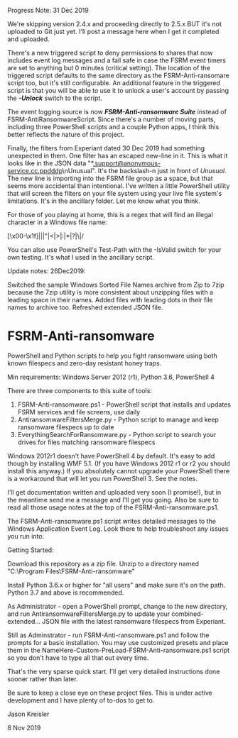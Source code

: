 Progress Note: 31 Dec 2019

We're skipping version 2.4.x and proceeding directly to 2.5.x BUT it's not uploaded to Git just yet. I'll post a message here when I get it completed and uploaded.

There's a new triggered script to deny permissions to shares that now includes event log messages and a fail safe in case the FSRM event timers are set to anything but 0 minutes (critical setting). The location of the triggered script defaults to the same directory as the FSRM-Anti-ransomare script too, but it's still configurable. An additional feature in the triggered script is that you will be able to use it to unlock a user's account by passing the ***-Unlock*** switch to the script.

The event logging source is now ***FSRM-Anti-ransomware Suite*** instead of FSRM-AntiRansomwareScript. Since there's a number of moving parts, including three PowerShell scripts and a couple Python apps, I think this better reflects the nature of this project.

Finally, the filters from Experiant dated 30 Dec 2019 had something unexpected in them. One filter has an escaped new-line in it. This is what it looks like in the JSON data "\*.support@anonymous-service.cc.ppdddp\nUnusual". It's the backslash-n just in front of *Unusual*. The new line is importing into the FSRM file group as a space, but that seems more accidental than intentional. I've written a little PowerShell utility that will screen the filters on your file system using your live file system's limitations. It's in the ancillary folder. Let me know what you think.

For those of you playing at home, this is a regex that will find an illegal character in a Windows file name:

[\x00-\x1f]|\||"|<|>|:|\*|\?|\\|\/

You can also use PowerShell's Test-Path with the -IsValid switch for your own testing. It's what I used in the ancillary script.

Update notes: 26Dec2019:

Switched the sample Windows Sorted File Names archive from Zip to 7zip because the 7zip utility is more consistent about unzipping files with a leading space in their names. Added files with leading dots in their file names to archive too. Refreshed extended JSON file.

# FSRM-Anti-ransomware
PowerShell and Python scripts to help you fight ransomware using both known filespecs and zero-day resistant honey traps.

Min requirements: Windows Server 2012 (r1), Python 3.6, PowerShell 4

There are three components to this suite of tools:
1. FSRM-Anti-ransomware.ps1 - PowerShell script that installs and updates FSRM services and file screens, use daily
2. AntiransomwareFiltersMerge.py - Python script to manage and keep ransomware filespecs up to date
3. EverythingSearchForRansomware.py - Python script to search your drives for files matching ransomware filespecs

Windows 2012r1 doesn't have PowerShell 4 by default. It's easy to add though by installing WMF 5.1. (If you have Windows 2012 r1 or r2 you should install this anyway.) If you absolutely cannot upgrade your PowerShell there is a workaround that will let you run PowerShell 3. See the notes.

I'll get documentation written and uploaded very soon (I promise!), but in the meantime send me a message and I'll get you going. Also be sure to read all those usage notes at the top of the FSRM-Anti-ransomware.ps1.

The FSRM-Anti-ransomware.ps1 script writes detailed messages to the Windows Application Event Log. Look there to help troubleshoot any issues you run into.


Getting Started:

Download this repository as a zip file. Unzip to a directory named "C:\Program Files\FSRM-Anti-ransomware"

Install Python 3.6.x or higher for "all users" and make sure it's on the path. Python 3.7 and above is recommended.

As Administrator - open a PowerShell prompt, change to the new directory, and run AntiransomwareFiltersMerge.py to update your combined-extended... JSON file with the latest ransomware filespecs from Experiant.

Still as Adminstrator - run FSRM-Anti-ransomware.ps1 and follow the prompts for a basic installation. You may use customized presets and place them in the NameHere-Custom-PreLoad-FSRM-Anti-ransomware.ps1 script so you don't have to type all that out every time.

That's the very sparse quick start. I'll get very detailed instructions done sooner rather than later.

Be sure to keep a close eye on these project files. This is under active development and I have plenty of to-dos to get to.

Jason Kreisler

8 Nov 2019
